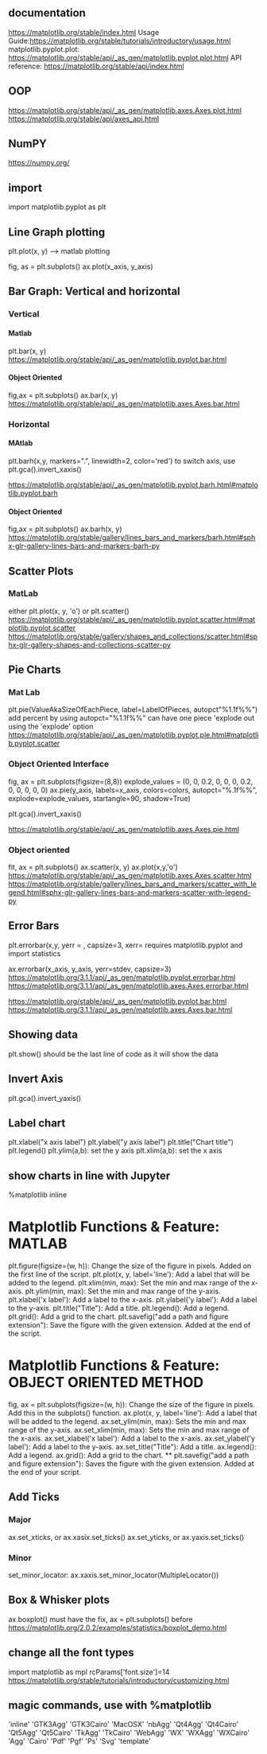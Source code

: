 ## documentation
https://matplotlib.org/stable/index.html
Usage Guide:https://matplotlib.org/stable/tutorials/introductory/usage.html
matplotlib.pyplot.plot: https://matplotlib.org/stable/api/_as_gen/matplotlib.pyplot.plot.html
API reference: https://matplotlib.org/stable/api/index.html

## OOP
https://matplotlib.org/stable/api/_as_gen/matplotlib.axes.Axes.plot.html
https://matplotlib.org/stable/api/axes_api.html

## NumPY
https://numpy.org/


## import
import matplotlib.pyplot as plt

## Line Graph plotting
plt.plot(x, y) --> matlab plotting

fig, as = plt.subplots()
ax.plot(x_axis, y_axis)


## Bar Graph: Vertical and horizontal
### Vertical
#### Matlab
plt.bar(x, y)
https://matplotlib.org/stable/api/_as_gen/matplotlib.pyplot.bar.html

#### Object Oriented
fig,ax = plt.subplots()
ax.bar(x, y)
https://matplotlib.org/stable/api/_as_gen/matplotlib.axes.Axes.bar.html

### Horizontal
#### MAtlab
 plt.barh(x,y, markers=".", linewidth=2, color='red')
 to switch axis, use plt.gca().invert_xaxis()

 https://matplotlib.org/stable/api/_as_gen/matplotlib.pyplot.barh.html#matplotlib.pyplot.barh
#### Object Oriented
fig,ax = plt.subplots()
ax.barh(x, y)
https://matplotlib.org/stable/gallery/lines_bars_and_markers/barh.html#sphx-glr-gallery-lines-bars-and-markers-barh-py

## Scatter Plots
### MatLab
either plt.plot(x, y, 'o') or plt.scatter()
https://matplotlib.org/stable/api/_as_gen/matplotlib.pyplot.scatter.html#matplotlib.pyplot.scatter
https://matplotlib.org/stable/gallery/shapes_and_collections/scatter.html#sphx-glr-gallery-shapes-and-collections-scatter-py

## Pie Charts
### Mat Lab
plt.pie(ValueAkaSizeOfEachPiece, label=LabelOfPieces, autopct"%1.1f%%")
add percent by using autopct="%1.1f%%"
can have one piece 'explode out using the 'explode' option
https://matplotlib.org/stable/api/_as_gen/matplotlib.pyplot.pie.html#matplotlib.pyplot.scatter

### Object Oriented Interface
fig, ax = plt.subplots(figsize=(8,8))
explode_values = (0, 0, 0.2, 0, 0, 0, 0.2, 0, 0, 0, 0, 0)
ax.pie(y_axis,
       labels=x_axis,
       colors=colors,
      autopct="%.1f%%",
      explode=explode_values,
      startangle=90,
      shadow=True)

plt.gca().invert_xaxis()

https://matplotlib.org/stable/api/_as_gen/matplotlib.axes.Axes.pie.html

###  Object oriented
fit, ax = plt.subplots()
ax.scatter(x, y)
ax.plot(x,y,'o')
https://matplotlib.org/stable/api/_as_gen/matplotlib.axes.Axes.scatter.html
https://matplotlib.org/stable/gallery/lines_bars_and_markers/scatter_with_legend.html#sphx-glr-gallery-lines-bars-and-markers-scatter-with-legend-py


## Error Bars
plt.errorbar(x,y, yerr = <value>, capsize=3, xerr=<value>
requires matplotlib.pyplot and import statistics

ax.errorbar(x_axis, y_axis, yerr=stdev, capsize=3)
https://matplotlib.org/3.1.1/api/_as_gen/matplotlib.pyplot.errorbar.html
https://matplotlib.org/3.1.1/api/_as_gen/matplotlib.axes.Axes.errorbar.html

https://matplotlib.org/stable/api/_as_gen/matplotlib.pyplot.bar.html
https://matplotlib.org/3.1.1/api/_as_gen/matplotlib.axes.Axes.bar.html




## Showing data
plt.show()
should be the last line of code as it will show the data

## Invert Axis
plt.gca().invert_yaxis()


## Label chart
plt.xlabel("x axis label")
plt.ylabel("y axis label")
plt.title("Chart title")
plt.legend()
plt.ylim(a,b): set the y axis
plt.xlim(a,b): set the x axis

## show charts in line with Jupyter
%matplotlib inline

# Matplotlib Functions	& Feature: MATLAB
plt.figure(figsize=(w, h)):	Change the size of the figure in pixels. Added on the first line of the script.
plt.plot(x, y, label='line'):	Add a label that will be added to the legend.
plt.xlim(min, max):	Set the min and max range of the x-axis.
plt.ylim(min, max):	Set the min and max range of the y-axis.
plt.xlabel('x label'):	Add a label to the x-axis.
plt.ylabel('y label'):	Add a label to the y-axis.
plt.title("Title"):	Add a title.
plt.legend():	Add a legend.
plt.grid():	Add a grid to the chart.
plt.savefig("add a path and figure extension"):	Save the figure with the given extension. Added at the end of the script.

# Matplotlib Functions	& Feature: OBJECT ORIENTED METHOD

fig, ax = plt.subplots(figsize=(w, h)):	Change the size of the figure in pixels. Add this in the subplots() function.
ax.plot(x, y, label='line'):	Add a label that will be added to the legend.
ax.set_ylim(min, max):	Sets the min and max range of the y-axis.
ax.set_xlim(min, max):	Sets the min and max range of the x-axis.
ax.set_xlabel('x label'):	Add a label to the x-axis.
ax.set_ylabel('y label'):	Add a label to the y-axis.
ax.set_title("Title"):	Add a title.
ax.legend():	Add a legend.
ax.grid():	Add a grid to the chart.
** plt.savefig("add a path and figure extension"):	Saves the figure with the given extension. Added at the end of your script.

## Add Ticks
### Major
ax.set_xticks, or ax.xasix.set_ticks()
ax.set_yticks, or ax.yaxis.set_ticks()

### Minor
set_minor_locator: ax.xaxis.set_minor_locator(MultipleLocator(<how often we want minor ticks>))


## Box & Whisker plots
ax.boxplot()
      must have the fix, ax = plt.subplots() before
 https://matplotlib.org/2.0.2/examples/statistics/boxplot_demo.html     


## change all the font types
import matplotlib as mpl
rcParams['font.size']=14
https://matplotlib.org/stable/tutorials/introductory/customizing.html

## magic commands, use with %matplotlib 
'inline'
'GTK3Agg'
'GTK3Cairo'
'MacOSX'
'nbAgg'
'Qt4Agg'
'Qt4Cairo'
'Qt5Agg'
'Qt5Cairo'
'TkAgg'
'TkCairo'
'WebAgg'
'WX'
'WXAgg'
'WXCairo'
'Agg'
'Cairo'
'Pdf'
'Pgf'
'Ps'
'Svg'
'template'